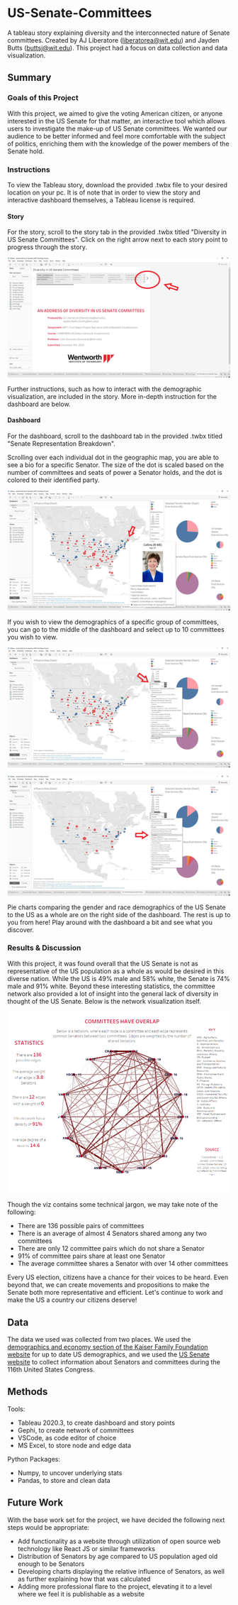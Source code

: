 # US-Senate-Committees
A tableau story explaining diversity and the interconnected nature of Senate committees. Created by AJ Liberatore (liberatorea@wit.edu) and Jayden Butts (buttsj@wit.edu). This project had a focus on data collection and data visualization.

## Summary

### Goals of this Project

With this project, we aimed to give the voting American citizen, or anyone interested in the US Senate for that matter, an interactive tool which allows users to investigate the make-up of US Senate committees. We wanted our audience to be better informed and feel more comfortable with the subject of politics, enriching them with the knowledge of the power members of the Senate hold.

### Instructions

To view the Tableau story, download the provided .twbx file to your desired location on your pc. It is of note that in order to view the story and interactive dashboard themselves, a Tableau license is required.

#### Story

For the story, scroll to the story tab in the provided .twbx titled "Diversity in US Senate Committees". Click on the right arrow next to each story point to progress through the story. 

![](/Tutorial/StoryTutorial1.png)

Further instructions, such as how to interact with the demographic visualization, are included in the story. More in-depth instruction for the dashboard are below.

#### Dashboard

For the dashboard, scroll to the dashboard tab in the provided .twbx titled "Senate Representation Breakdown".

Scrolling over each individual dot in the geographic map, you are able to see a bio for a specific Senator. The size of the dot is scaled based on the number of committees and seats of power a Senator holds, and the dot is colored to their identified party.

![](/Tutorial/DashboardTutorial1.png)

If you wish to view the demographics of a specific group of committees, you can go to the middle of the dashboard and select up to 10 committees you wish to view.

![](/Tutorial/DashboardTutorial2.png)

![](/Tutorial/DashboardTutorial3.png)

Pie charts comparing the gender and race demographics of the US Senate to the US as a whole are on the right side of the dashboard. The rest is up to you from here! Play around with the dashboard a bit and see what you discover.

### Results & Discussion

With this project, it was found overall that the US Senate is not as representative of the US population as a whole as would be desired in this diverse nation. While the US is 49% male and 58% white, the Senate is 74% male and 91% white. Beyond these interesting statistics, the committee network also provided a lot of insight into the general lack of diversity in thought of the US Senate. Below is the network visualization itself.

![](/images/Committee_Network.png)

Though the viz contains some technical jargon, we may take note of the following:
* There are 136 possible pairs of committees
* There is an average of almost 4 Senators shared among any two committees
* There are only 12 committee pairs which do not share a Senator
* 91% of committee pairs share at least one Senator
* The average committee shares a Senator with over 14 other committees

Every US election, citizens have a chance for their voices to be heard. Even beyond that, we can create movements and propositions to make the Senate both more representative and efficient. Let's continue to work and make the US a country our citizens deserve!

## Data
The data we used was collected from two places. We used the [demographics and economy section of the Kaiser Family Foundation website](https://www.kff.org/state-category/demographics-and-the-economy/) for up to date US demographics, and we used the [US Senate website](https://www.senate.gov/reference/stats_and_lists.htm) to collect information about Senators and committees during the 116th United States Congress.

## Methods
Tools:
* Tableau 2020.3, to create dashboard and story points
* Gephi, to create network of committees
* VSCode, as code editor of choice
* MS Excel, to store node and edge data

Python Packages:
* Numpy, to uncover underlying stats
* Pandas, to store and clean data

## Future Work
With the base work set for the project, we have decided the following next steps would be appropriate:
* Add functionality as a website through utilization of open source web technology like React JS or similar frameworks
* Distribution of Senators by age compared to US population aged old enough to be Senators
* Developing charts displaying the relative influence of Senators, as well as further explaining how that was calculated
* Adding more professional flare to the project, elevating it to a level where we feel it is publishable as a website
